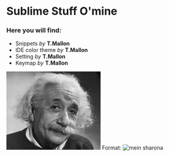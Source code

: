 # Sublime Stuff O'mine

### Here you will find:
* Snippets *by* **T.Mallon** 
* IDE color theme *by* **T.Mallon**
* Setting *by* **T.Mallon**
* Keymap *by* **T.Mallon**

![GitHub Logo](mein_stream_mit_Mallon_und_semitischen.jpg)
Format: ![mein sharona](https://www.youtube.com/watch?v=g1T71PGd-J0)

